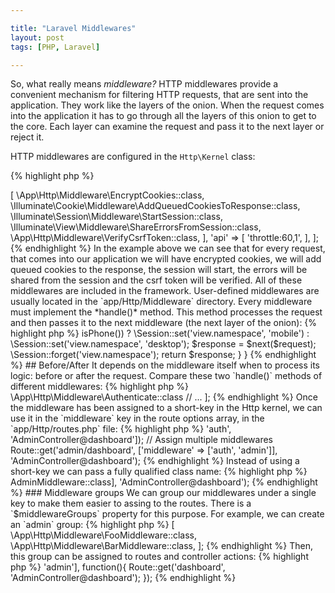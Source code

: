 ```yaml
---

title: "Laravel Middlewares"
layout: post
tags: [PHP, Laravel]

---
```


So, what really means *middleware?* HTTP middlewares provide a convenient mechanism for filtering HTTP requests, that are
sent into the application. They work like the layers of the onion. When the request comes into the application it has to go through 
all the layers of this onion to get to the core. Each layer can examine the request and pass it to the next layer or reject it.

HTTP middlewares are configured in the `Http\Kernel` class:

{% highlight php %}
<?php

class Kernel extends HttpKernel {


/**
 * The application's route middleware groups.
 *
 * @var array
 */
 protected $middlewareGroups = [
    'web' => [
        \App\Http\Middleware\EncryptCookies::class,
        \Illuminate\Cookie\Middleware\AddQueuedCookiesToResponse::class,
        \Illuminate\Session\Middleware\StartSession::class,
        \Illuminate\View\Middleware\ShareErrorsFromSession::class,
        \App\Http\Middleware\VerifyCsrfToken::class,
                
    ],
    'api' => [
        'throttle:60,1',
    ],
];
{% endhighlight %}

In the example above we can see that for every request, that comes into our application we will have encrypted cookies, we will add queued cookies
to the response, the session will start, the errors will be shared from the session and the csrf token will be verified. All of these 
middlewares are included in the framework. User-defined middlewares are usually located in the `app/Http/Middleware` directory.

Every middleware must implement the *handle()* method. This method processes the request and then passes it to the next middleware (the next 
layer of the onion):

{% highlight php %}
<?php

/* Handle an incoming request.
 *
 * @param  \Illuminate\Http\Request $request
 * @param  \Closure $next
 * @param  string|null  $guard
 * @return mixed
 */
public function handle($request, Closure $next, $guard = null) {
    return $next($request);
}

{% endhighlight %}

## Create A New Middleware

For example, we need to set a view namespace according to client user agent string: *desktop* or *mobile*. We can use `artisan`
command to create a new middleware:

{% highlight bash %}
php artisan make:middleware SetViewNamespace
{% endhighlight %}

This command will create a new `SetViewNamespace` class in the `app/Http/Middleware`. In this middleware, we will check the 
request user agent string and store the result in the session. Then the request is passed deeper into the application by
calling the `next` callback with the `$request` param.

{% highlight php %}
<?php

class SetViewNamespace {

    /**
     * Handle an incoming request.
     *
     * @param  \Illuminate\Http\Request $request
     * @param  \Closure $next
     * @param  string $code
     * @return mixed
     */
    public function handle($request, Closure $next) {
        $agent = app(Agent::class);

        ($agent->isPhone()) ?
            \Session::set('view.namespace', 'mobile') :
            \Session::set('view.namespace', 'desktop');

        $response = $next($request);

        \Session::forget('view.namespace');

        return $response;
    }
}

{% endhighlight %}

## Before/After 

It depends on the middleware itself when to process its logic: before or after the request. Compare these two `handle()` methods of different
middlewares:

{% highlight php %}
<?php

namespace App\Http\Middleware;

class BeforeMiddleware 
{
    public function handle($request, Closure $next)
    {
        // Perform logic
        return $next($request);
    }
}
{% endhighlight %}

In the code above the `BeforeMiddleware` will perform its logic *before* the request is handled by the application.

{% highlight php %}
<?php

namespace App\Http\Middleware;

class AfterMiddleware 
{
    public function handle($request, Closure $next)
    {
        $response = $next($request);

        // Perform logic

        return $response$response;
    }
}
{% endhighlight %}

But this middleware will perform its logic *after* the request is handled.

## Registering middlewares

There are three different ways to register a middleware:

- Global middlewares
- Route middlewares
- Middleware groups

### Global Middlewares
If your want a middleware to be run for every HTTP request to the application, list the middleware class in the `$middleware` property of the
`app/Http/Kernel` class:

{% highlight php %}
<?php

namespace App\Http;

use Illuminate\Foundation\Http\Kernel as HttpKernel;

class Kernel extends HttpKernel {

    protected $middleware = [
        //...
        \App\Http\Middleware\VerifyCsrfToken::class,
        \App\Http\Middleware\MyGlobalMiddleware::class
    ];
}
{% endhighlight %}

### Route Middlewares

To assign a middleware to specific routes, you should first create a short-key for this middleware in `$routeMiddleware` property of the
`app/Http/Kernel` class:

{% highlight php %}
<?php 

// App\Http\Kernel class

protected $routeMiddleware = [
    'auth' => \App\Http\Middleware\Authenticate::class
    // ...
];
{% endhighlight %}

Once the middleware has been assigned to a short-key in the Http kernel, we can use it in the `middleware` key in the route options array, 
in the `app/Http/routes.php` file:

{% highlight php %}
<?php

// Assing only one middleware
Route::get('admin/dashboard', ['middleware' => 'auth', 'AdminController@dashboard']);

// Assign multiple middlewares
Route::get('admin/dashboard', ['middleware' => ['auth', 'admin']], 'AdminController@dashboard');
{% endhighlight %}

Instead of using a short-key we can pass a fully qualified class name:

{% highlight php %}
<?php

use App\Http\Middleware\AdminMiddleware;

Route::get('admin/dashboard', ['middleware' => AdminMiddleware::class], 'AdminController@dashboard');
{% endhighlight %}

### Middleware groups

We can group our middlewares under a single key to make them easier to assing to the routes. There is a `$middlewareGroups` property for 
this purpose. For example, we can create an `admin` group:

{% highlight php %}
<?php

// App\Http\Kernel class

protected $middlewareGroups = [
    'admin' => [
        \App\Http\Middleware\FooMiddleware::class,
        \App\Http\Middleware\BarMiddleware::class,
];

{% endhighlight %}

Then, this group can be assigned to routes and controller actions:

{% highlight php %}
<?php

Route::group(['middleware' => 'admin'], function(){
    Route::get('dashboard', 'AdminController@dashboard');
});
{% endhighlight %}
